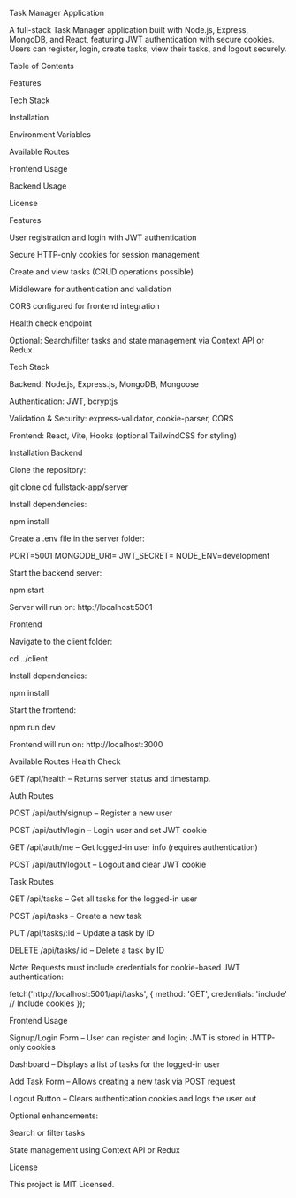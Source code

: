Task Manager Application

A full-stack Task Manager application built with Node.js, Express, MongoDB, and React, featuring JWT authentication with secure cookies. Users can register, login, create tasks, view their tasks, and logout securely.

Table of Contents

Features

Tech Stack

Installation

Environment Variables

Available Routes

Frontend Usage

Backend Usage

License

Features

User registration and login with JWT authentication

Secure HTTP-only cookies for session management

Create and view tasks (CRUD operations possible)

Middleware for authentication and validation

CORS configured for frontend integration

Health check endpoint

Optional: Search/filter tasks and state management via Context API or Redux

Tech Stack

Backend: Node.js, Express.js, MongoDB, Mongoose

Authentication: JWT, bcryptjs

Validation & Security: express-validator, cookie-parser, CORS

Frontend: React, Vite, Hooks (optional TailwindCSS for styling)

Installation
Backend

Clone the repository:

git clone <your-repo-url>
cd fullstack-app/server


Install dependencies:

npm install


Create a .env file in the server folder:

PORT=5001
MONGODB_URI=<your-mongodb-uri>
JWT_SECRET=<your-jwt-secret>
NODE_ENV=development


Start the backend server:

npm start


Server will run on: http://localhost:5001

Frontend

Navigate to the client folder:

cd ../client


Install dependencies:

npm install


Start the frontend:

npm run dev


Frontend will run on: http://localhost:3000

Available Routes
Health Check

GET /api/health – Returns server status and timestamp.

Auth Routes

POST /api/auth/signup – Register a new user

POST /api/auth/login – Login user and set JWT cookie

GET /api/auth/me – Get logged-in user info (requires authentication)

POST /api/auth/logout – Logout and clear JWT cookie

Task Routes

GET /api/tasks – Get all tasks for the logged-in user

POST /api/tasks – Create a new task

PUT /api/tasks/:id – Update a task by ID

DELETE /api/tasks/:id – Delete a task by ID

Note: Requests must include credentials for cookie-based JWT authentication:

fetch('http://localhost:5001/api/tasks', {
  method: 'GET',
  credentials: 'include' // Include cookies
});

Frontend Usage

Signup/Login Form – User can register and login; JWT is stored in HTTP-only cookies

Dashboard – Displays a list of tasks for the logged-in user

Add Task Form – Allows creating a new task via POST request

Logout Button – Clears authentication cookies and logs the user out

Optional enhancements:

Search or filter tasks

State management using Context API or Redux

License

This project is MIT Licensed.